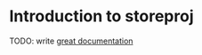 # Introduction to storeproj

TODO: write [great documentation](http://jacobian.org/writing/what-to-write/)
